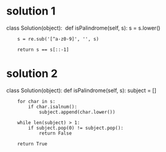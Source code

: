 # solution 1

​class Solution(object):&nbsp;
    def isPalindrome(self, s):
        s = s.lower()

        s = re.sub('[^a-z0-9]', '', s)

        return s == s[::-1]
        
# solution 2

class Solution(object):
    def isPalindrome(self, s):
        subject = []

        for char in s:
            if char.isalnum():
                subject.append(char.lower())

        while len(subject) > 1:
            if subject.pop(0) != subject.pop():
                return False

        return True
